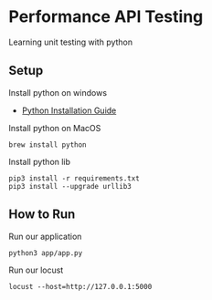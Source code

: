 # Performance API Testing
Learning unit testing with python

## Setup
Install python on windows
- [Python Installation Guide](https://www.digitalocean.com/community/tutorials/install-python-windows-10)

Install python on MacOS
```
brew install python
```

Install python lib
```
pip3 install -r requirements.txt
pip3 install --upgrade urllib3
```

## How to Run
Run our application
```
python3 app/app.py
```

Run our locust
```
locust --host=http://127.0.0.1:5000
```